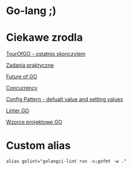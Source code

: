 # Go-lang ;)

# Ciekawe zrodla 

[TourOfGO - ostatnio skonczylem](https://go-tour-pl1.appspot.com/concurrency/4)

[Zadania praktyczne](https://gophercises.com/)

[Future of GO](https://www.sethvargo.com/what-id-like-to-see-in-go-2/)

[Concurrency](https://www.golang-book.com/books/intro/10)

[Config Pattern - defualt value and setting values](https://www.youtube.com/watch?v=N0ZJt5VtvVE)

[Linter GO](https://golangci-lint.run/contributing/workflow/)

[Wzorce projektowe GO](https://www.reddit.com/r/golang/comments/1887y1b/favorite_golang_design_patterns/)

# Custom alias
`
alias golint="golangci-lint run -v;gofmt -w ."
`